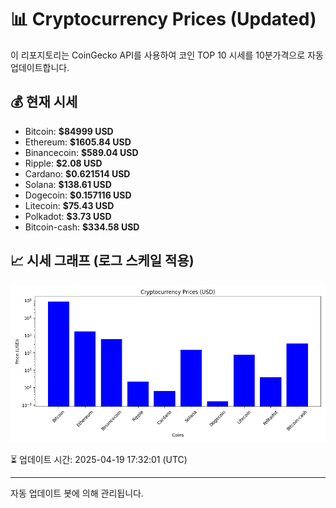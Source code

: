 
# 📊 Cryptocurrency Prices (Updated)

이 리포지토리는 CoinGecko API를 사용하여 코인 TOP 10 시세를 10분가격으로 자동 업데이트합니다.

## 💰 현재 시세
- Bitcoin: **$84999 USD**
- Ethereum: **$1605.84 USD**
- Binancecoin: **$589.04 USD**
- Ripple: **$2.08 USD**
- Cardano: **$0.621514 USD**
- Solana: **$138.61 USD**
- Dogecoin: **$0.157116 USD**
- Litecoin: **$75.43 USD**
- Polkadot: **$3.73 USD**
- Bitcoin-cash: **$334.58 USD**

## 📈 시세 그래프 (로그 스케일 적용)
![Crypto Prices](crypto_prices.png)

⏳ 업데이트 시간: 2025-04-19 17:32:01 (UTC)

---
자동 업데이트 봇에 의해 관리됩니다.
